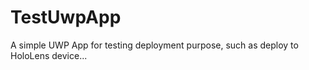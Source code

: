 # TestUwpApp

A simple UWP App for testing deployment purpose, such as deploy to HoloLens device...

